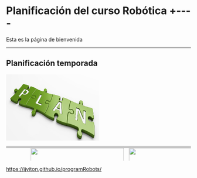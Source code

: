 # Planificación del curso Robótica +----

Esta es la página de bienvenida
<hr  />
<h2>Planificación temporada</h2>
<a href="https://github.com/jjviton/programRobots/blob/master/programacion/planGeneral_2.docx">
  <img src="https://github.com/jjviton/programRobots/blob/master/imagenes/plan.png" alt="planificacion"  width="254" height="181">
</a>








<table style="height: 38px;" width="459">
<tbody>
<tr>
<td><a href="http://fpgawars.github.io/">
  <img src="https://github.com/FPGAwars/icezum/raw/master/wiki/V1.1-RC1/icezum-alhambra-v1.1.jpg" alt="HTML tutorial" width="254" height="181">
</a></td>
<td><img src="https://www.arduino.cc/new_home/assets/illu-arduino-UNO.png" alt="" width="254" height="181" /></td>
<td><img src="imagenes/AAEAAQAAAAAAAAZ2AAAAJDBiYzNlMTQ0LTkyMWYtNDY3My1hODFmLTgxZTYxMjc3OGZlZg[1].jpg" alt="" width="254" height="181" /></td>
</tr>
<tr>
<td><img src="https://html5-editor.net/tinymce/plugins/emoticons/img/smiley-foot-in-mouth.gif" alt="foot-in-mouth" /></td>
<td>  
<a href="https://scratch-io.wikispaces.com/">
  <img src="https://scratch-io.wikispaces.com/file/view/20150413_140712.jpg/547109164/656x372/20150413_140712.jpg" alt="Scratch IO shield" width="350" height="200">
</a>


</td>
<td>&nbsp;</td>
</tr>
</tbody>
</table>





https://jjviton.github.io/programRobots/
